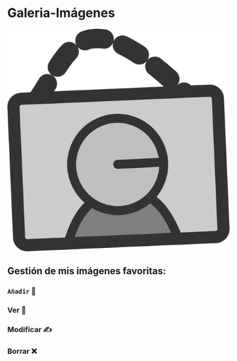 
# Galeria-Imágenes 

![](./public/img/icono1.png)

## Gestión de mis imágenes favoritas:
### `Añadir` :page_facing_up:
### Ver   :eyes:
### Modificar :writing_hand:
### Borrar  :x:
